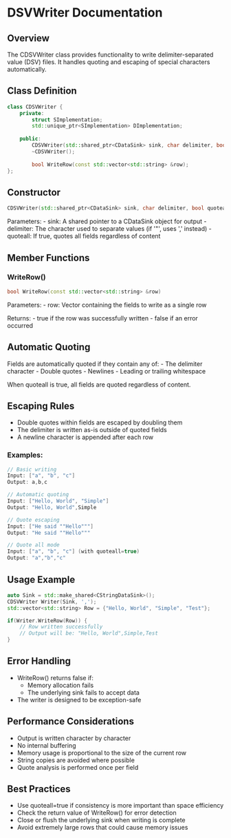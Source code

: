 # DSVWriter Documentation

## Overview
The CDSVWriter class provides functionality to write delimiter-separated value (DSV) files. It handles quoting and escaping of special characters automatically.

## Class Definition
```cpp
class CDSVWriter {
    private:
        struct SImplementation;
        std::unique_ptr<SImplementation> DImplementation;
    
    public:
        CDSVWriter(std::shared_ptr<CDataSink> sink, char delimiter, bool quoteall = false);
        ~CDSVWriter();
        
        bool WriteRow(const std::vector<std::string> &row);
};
```

## Constructor
```cpp
CDSVWriter(std::shared_ptr<CDataSink> sink, char delimiter, bool quoteall = false)
```

Parameters:
    - sink: A shared pointer to a CDataSink object for output
    - delimiter: The character used to separate values (if '"', uses ',' instead)
    - quoteall: If true, quotes all fields regardless of content

## Member Functions

### WriteRow()
```cpp
bool WriteRow(const std::vector<std::string> &row)
```

Parameters:
    - row: Vector containing the fields to write as a single row

Returns:
    - true if the row was successfully written
    - false if an error occurred

## Automatic Quoting
Fields are automatically quoted if they contain any of:
    - The delimiter character
    - Double quotes
    - Newlines
    - Leading or trailing whitespace

When quoteall is true, all fields are quoted regardless of content.

## Escaping Rules
- Double quotes within fields are escaped by doubling them
- The delimiter is written as-is outside of quoted fields
- A newline character is appended after each row

### Examples:
```cpp
// Basic writing
Input: ["a", "b", "c"]
Output: a,b,c

// Automatic quoting
Input: ["Hello, World", "Simple"]
Output: "Hello, World",Simple

// Quote escaping
Input: ["He said ""Hello"""]
Output: "He said ""Hello"""

// Quote all mode
Input: ["a", "b", "c"] (with quoteall=true)
Output: "a","b","c"
```

## Usage Example
```cpp
auto Sink = std::make_shared<CStringDataSink>();
CDSVWriter Writer(Sink, ',');
std::vector<std::string> Row = {"Hello, World", "Simple", "Test"};

if(Writer.WriteRow(Row)) {
    // Row written successfully
    // Output will be: "Hello, World",Simple,Test
}
```

## Error Handling
- WriteRow() returns false if:
    - Memory allocation fails
    - The underlying sink fails to accept data
- The writer is designed to be exception-safe

## Performance Considerations
- Output is written character by character
- No internal buffering
- Memory usage is proportional to the size of the current row
- String copies are avoided where possible
- Quote analysis is performed once per field

## Best Practices
- Use quoteall=true if consistency is more important than space efficiency
- Check the return value of WriteRow() for error detection
- Close or flush the underlying sink when writing is complete
- Avoid extremely large rows that could cause memory issues 